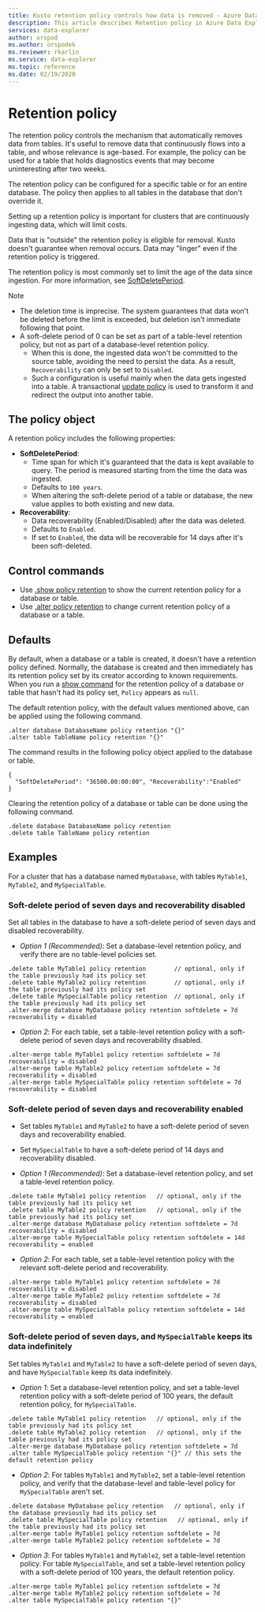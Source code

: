 ```yaml
---
title: Kusto retention policy controls how data is removed - Azure Data Explorer
description: This article describes Retention policy in Azure Data Explorer.
services: data-explorer
author: orspod
ms.author: orspodek
ms.reviewer: rkarlin
ms.service: data-explorer
ms.topic: reference
ms.date: 02/19/2020
---
```

# Retention policy

The retention policy controls the mechanism that automatically removes data from tables. It's useful to remove data that continuously flows into a table, and whose relevance is age-based. For example, the policy can be used for a table that holds diagnostics events that may become uninteresting after two weeks.

The retention policy can be configured for a specific table or for an entire database.
The policy then applies to all tables in the database that don't override it.

Setting up a retention policy is important for clusters that are continuously ingesting
data, which will limit costs.

Data that is "outside" the retention policy is eligible for removal. Kusto doesn't
guarantee when removal occurs. Data may "linger" even if the retention policy is triggered.

The retention policy is most commonly set to limit the age of the data since ingestion.
For more information, see [SoftDeletePeriod](#the-policy-object).

> [!NOTE]
> * The deletion time is imprecise. The system guarantees that data won't be
deleted before the limit is exceeded, but deletion isn't immediate following that point.
> * A soft-delete period of 0 can be set as part of a table-level retention policy, but not as part of a database-level retention policy.
>	* When this is done, the ingested data won't be committed to the source table, avoiding the need to persist the data. As a result, `Recoverability` can only be set to `Disabled`.
>	* Such a configuration is useful mainly when the data gets ingested into a table.
> A transactional [update policy](updatepolicy.md) is used to transform it and redirect the output into another table.

## The policy object

A retention policy includes the following properties:

* **SoftDeletePeriod**:
    * Time span for which it's guaranteed that the data is kept available to query. The period is measured starting from the time the data was ingested.
    * Defaults to `100 years`.
    * When altering the soft-delete period of a table or database, the new value applies to both existing and new data.
* **Recoverability**:
    * Data recoverability (Enabled/Disabled) after the data was deleted.
    * Defaults to `Enabled`.
    * If set to `Enabled`, the data will be recoverable for 14 days after it's been soft-deleted.

## Control commands

* Use [.show policy retention](../management/retention-policy.md) to show the current retention policy for a database or table.
* Use [.alter policy retention](../management/retention-policy.md) to change current 
retention policy of a database or a table.

## Defaults

By default, when a database or a table is created, it doesn't have a retention policy defined. Normally, the database is created and then immediately has its retention policy set by its creator according to known requirements.
When you run a [show command](../management/retention-policy.md) for the retention policy of a database or table that hasn't had its policy set, `Policy` appears as `null`.

The default retention policy, with the default values mentioned above, can be applied using the following command.

```kusto
.alter database DatabaseName policy retention "{}"
.alter table TableName policy retention "{}"
```

The command results in the following policy object applied to the database or table.

```kusto
{
  "SoftDeletePeriod": "36500.00:00:00", "Recoverability":"Enabled"
}
```

Clearing the retention policy of a database or table can be done using the following command.

```kusto
.delete database DatabaseName policy retention
.delete table TableName policy retention
```

## Examples

For a cluster that has a database named `MyDatabase`, with tables `MyTable1`, `MyTable2`, and `MySpecialTable`.

### Soft-delete period of seven days and recoverability disabled

Set all tables in the database to have a soft-delete period of seven days and disabled recoverability.

* *Option 1 (Recommended)*: Set a database-level retention policy, and verify there are no table-level policies set.

```kusto
.delete table MyTable1 policy retention        // optional, only if the table previously had its policy set
.delete table MyTable2 policy retention        // optional, only if the table previously had its policy set
.delete table MySpecialTable policy retention  // optional, only if the table previously had its policy set
.alter-merge database MyDatabase policy retention softdelete = 7d recoverability = disabled
```

* *Option 2*: For each table, set a table-level retention policy with a soft-delete period of seven days and recoverability disabled.

```kusto
.alter-merge table MyTable1 policy retention softdelete = 7d recoverability = disabled
.alter-merge table MyTable2 policy retention softdelete = 7d recoverability = disabled
.alter-merge table MySpecialTable policy retention softdelete = 7d recoverability = disabled
```

### Soft-delete period of seven days and recoverability enabled

* Set tables `MyTable1` and `MyTable2` to have a soft-delete period of seven days and recoverability enabled.
* Set `MySpecialTable` to have a soft-delete period of 14 days and recoverability disabled.

* *Option 1 (Recommended)*: Set a database-level retention policy, and set a table-level retention policy.

```kusto
.delete table MyTable1 policy retention   // optional, only if the table previously had its policy set
.delete table MyTable2 policy retention   // optional, only if the table previously had its policy set
.alter-merge database MyDatabase policy retention softdelete = 7d recoverability = disabled
.alter-merge table MySpecialTable policy retention softdelete = 14d recoverability = enabled
```

* *Option 2*: For each table, set a table-level retention policy with the relevant soft-delete period and recoverability.

```kusto
.alter-merge table MyTable1 policy retention softdelete = 7d recoverability = disabled
.alter-merge table MyTable2 policy retention softdelete = 7d recoverability = disabled
.alter-merge table MySpecialTable policy retention softdelete = 14d recoverability = enabled
```

### Soft-delete period of seven days, and `MySpecialTable` keeps its data indefinitely

Set tables `MyTable1` and `MyTable2` to have a soft-delete period of seven days, and have `MySpecialTable` keep its data indefinitely.

* *Option 1*: Set a database-level retention policy, and set a table-level retention policy with a soft-delete period of 100 years, the default retention policy, for `MySpecialTable`.

```kusto
.delete table MyTable1 policy retention   // optional, only if the table previously had its policy set
.delete table MyTable2 policy retention   // optional, only if the table previously had its policy set
.alter-merge database MyDatabase policy retention softdelete = 7d
.alter table MySpecialTable policy retention "{}" // this sets the default retention policy
```

* *Option 2*: For tables `MyTable1` and `MyTable2`, set a table-level retention policy, and verify that the database-level and table-level policy for `MySpecialTable` aren't set.

```kusto
.delete database MyDatabase policy retention   // optional, only if the database previously had its policy set
.delete table MySpecialTable policy retention   // optional, only if the table previously had its policy set
.alter-merge table MyTable1 policy retention softdelete = 7d
.alter-merge table MyTable2 policy retention softdelete = 7d
```

* *Option 3*: For tables `MyTable1` and `MyTable2`, set a table-level retention policy. For table `MySpecialTable`, and set a table-level retention policy with a soft-delete period of 100 years, the default retention policy.

```kusto
.alter-merge table MyTable1 policy retention softdelete = 7d
.alter-merge table MyTable2 policy retention softdelete = 7d
.alter table MySpecialTable policy retention "{}"
```
